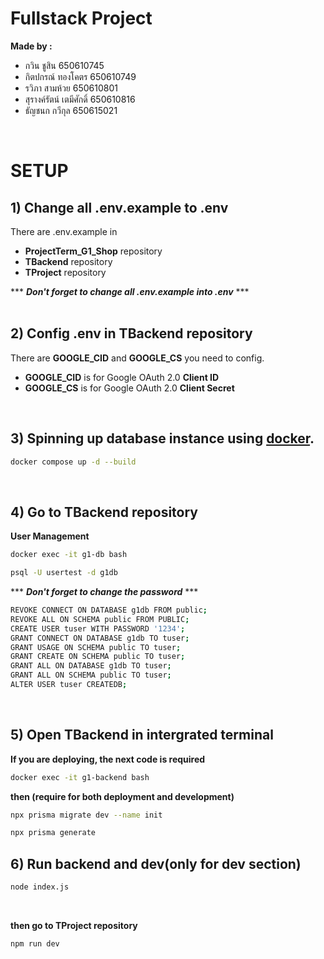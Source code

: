 # Fullstack Project

**Made by :**

- กวิน ชูสิน 650610745
- กิตปกรณ์ ทองโคตร 650610749
- รวิภา สามห้วย 650610801
- สุรางค์รัตน์ เตมีศักดิ์ 650610816
- ธัญชนก กวีกุล 650615021
<br/>

# SETUP

## 1) Change all .env.example to .env

There are .env.example in 
- **ProjectTerm_G1_Shop** repository
- **TBackend** repository
- **TProject** repository

*** ***Don't forget to change all .env.example into .env*** ***
<br/>
<br/>

## 2) Config .env in TBackend repository

There are **GOOGLE_CID** and **GOOGLE_CS** you need to config.
- **GOOGLE_CID** is for Google OAuth 2.0 **Client ID**
- **GOOGLE_CS** is for Google OAuth 2.0 **Client Secret**
<br/>

## 3) Spinning up database instance using [docker](https://hub.docker.com/).

```bash
docker compose up -d --build
```
<br/>

## 4) Go to TBackend repository

**User Management**

```bash
docker exec -it g1-db bash
```

```bash
psql -U usertest -d g1db
```
*** ***Don't forget to change the password*** ***

```bash
REVOKE CONNECT ON DATABASE g1db FROM public;
REVOKE ALL ON SCHEMA public FROM PUBLIC;
CREATE USER tuser WITH PASSWORD '1234';
GRANT CONNECT ON DATABASE g1db TO tuser;
GRANT USAGE ON SCHEMA public TO tuser;
GRANT CREATE ON SCHEMA public TO tuser;
GRANT ALL ON DATABASE g1db TO tuser;
GRANT ALL ON SCHEMA public TO tuser;
ALTER USER tuser CREATEDB;
```
<br/>

## 5) Open TBackend in intergrated terminal

**If you are deploying, the next code is required**

```bash
docker exec -it g1-backend bash
```

**then (require for both deployment and development)**

```bash
npx prisma migrate dev --name init
```

```bash
npx prisma generate
```

## 6) Run backend and dev(only for dev section)

```bash
node index.js
```

<br/>

**then go to TProject repository**

```bash
npm run dev
```
<br/>

